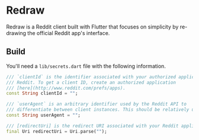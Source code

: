 # Redraw

Redraw is a Reddit client built with Flutter that focuses on simplicity by
re-drawing the official Reddit app's interface.

## Build

You'll need a `lib/secrets.dart` file with the following information.

```dart
/// `clientId` is the identifier associated with your authorized application on
/// Reddit. To get a client ID, create an authorized application
/// [here](http://www.reddit.com/prefs/apps).
const String clientId = "";

/// `userAgent` is an arbitrary identifier used by the Reddit API to
/// differentiate between client instances. This should be relatively unique.
const String userAgent = "";

/// [redirectUri] is the redirect URI associated with your Reddit application.
final Uri redirectUri = Uri.parse("");
```
